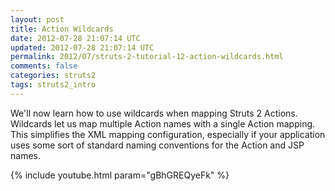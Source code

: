 ```yaml
---           
layout: post
title: Action Wildcards
date: 2012-07-28 21:07:14 UTC
updated: 2012-07-28 21:07:14 UTC
permalink: 2012/07/struts-2-tutorial-12-action-wildcards.html
comments: false
categories: struts2
tags: struts2_intro
---
```


We'll now learn how to use wildcards when mapping Struts 2 Actions. Wildcards let us map multiple Action names with a single Action mapping. This simplifies the XML mapping configuration, especially if your application uses some sort of standard naming conventions for the Action and JSP names.

{% include youtube.html param="gBhGREQyeFk" %}